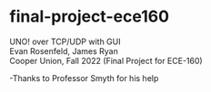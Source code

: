 # final-project-ece160
UNO! over TCP/UDP with GUI  
Evan Rosenfeld, James Ryan  
Cooper Union, Fall 2022
(Final Project for ECE-160)

-Thanks to Professor Smyth for his help
